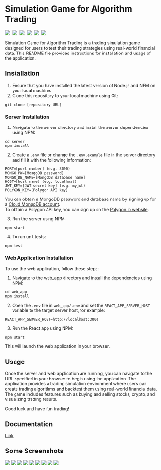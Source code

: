 # Simulation Game for Algorithm Trading

<img src="https://img.shields.io/badge/Node.JS-%20-green">&nbsp;
<img src="https://img.shields.io/badge/Express.JS-%20-green">&nbsp;
<img src="https://img.shields.io/badge/Mongoose.JS-%20-green">&nbsp;
<img src="https://img.shields.io/badge/MongoDB-%20-green">&nbsp;
<img src="https://img.shields.io/badge/React-%20-green">&nbsp;
<img src="https://img.shields.io/badge/TailWindCSS-%20-green">&nbsp;

Simulation Game for Algorithm Trading is a trading simulation game designed for users to test their trading strategies using real-world financial data. This README file provides instructions for installation and usage of the application.

## Installation

1. Ensure that you have installed the latest version of Node.js and NPM on your local machine.
2. Clone this repository to your local machine using Git:

```
git clone [repository URL]
```

### Server Installation

1. Navigate to the server directory and install the server dependencies using NPM:

```
cd server
npm install
```

2. Create a `.env` file or change the `.env.example` file in the server directory and fill it with the following information:


```
PORT=[port number] (e.g. 3000)
MONGO_PW=[MongoDB password]
MONGO_DB_NAME=[MongoDB database name]
HOST=[host name] (e.g. localhost)
JWT_KEY=[JWT secret key] (e.g. myjwt)
POLYGON_KEY=[Polygon API key]
```



You can obtain a MongoDB password and database name by signing up for a [Cloud MongoDB account](https://www.mongodb.com/). <br>
To obtain a Polygon API key, you can sign up on the [Polygon.io website](https://polygon.io/).

3. Run the server using NPM:


```
npm start
```

4. To run unit tests:

```
npm test
```



### Web Application Installation

To use the web application, follow these steps:

1. Navigate to the web_app directory and install the dependencies using NPM:

```
cd web_app
npm install
```


2. Open the `.env` file in `web_app/.env` and set the `REACT_APP_SERVER_HOST` variable to the target server host, for example:

```
REACT_APP_SERVER_HOST=http://localhost:3000
```

3. Run the React app using NPM:

```
npm start
```

This will launch the web application in your browser. 

## Usage

Once the server and web application are running, you can navigate to the URL specified in your browser to begin using the application. The application provides a trading simulation environment where users can create trading algorithms and backtest them using real-world financial data. The game includes features such as buying and selling stocks, crypto, and visualizing trading results. 

Good luck and have fun trading!

## Documentation
[Link](Doc/Final/21027547D_Final%20Report.pdf)

## Some Screenshots
<img src="Img/dashboard.jpg">
<img src="Img/Game1.jpg">
<img src="Img/Game2.jpg">
<img src="Img/Game3.jpg">
<img src="Img/Game4.jpg">
<img src="Img/History.jpg">
<img src="Img/Report1.jpg">
<img src="Img/Report2.jpg">
<img src="Img/Leaderboard.jpg">